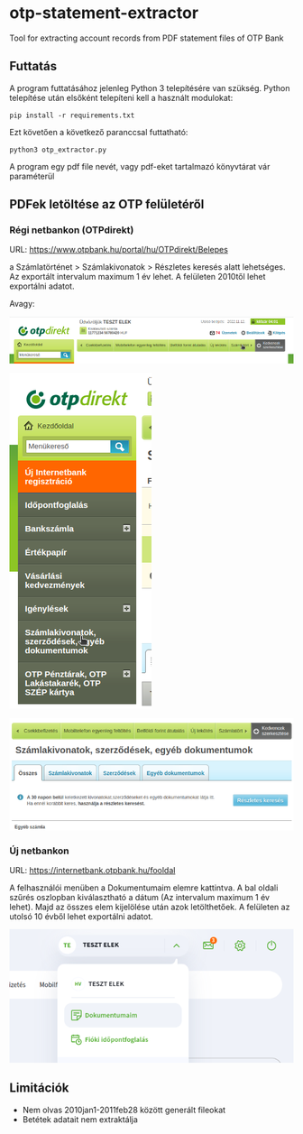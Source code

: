 # otp-statement-extractor
Tool for extracting account records from PDF statement files of OTP Bank

## Futtatás

A program futtatásához jelenleg Python 3 telepítésére van szükség.
Python telepítése után elsőként telepíteni kell a használt modulokat:

```
pip install -r requirements.txt
```

Ezt követően a következő paranccsal futtatható:

```
python3 otp_extractor.py
```

A program egy pdf file nevét, vagy pdf-eket tartalmazó könyvtárat vár paraméterül

## PDFek letöltése az OTP felületéről

### Régi netbankon (OTPdirekt)

URL: https://www.otpbank.hu/portal/hu/OTPdirekt/Belepes

a Számlatörténet > Számlakivonatok > Részletes keresés alatt lehetséges.
Az exportált intervalum maximum 1 év lehet.
A felületen 2010től lehet exportálni adatot.

Avagy:

![Számlatörténet](resources/otpdirekt_1_fomenu.png)

![Számlakivonatok](resources/otpdirekt_2_oldalmenu.png)

![Részletes keresés](resources/otpdirekt_3_szamlakivonatok.png)



### Új netbankon

URL: https://internetbank.otpbank.hu/fooldal

A felhasználói menüben a Dokumentumaim elemre kattintva.
A bal oldali szűrés oszlopban kiválasztható a dátum (Az intervalum maximum 1 év lehet).
Majd az összes elem kijelölése után azok letölthetőek.
A felületen az utolsó 10 évből lehet exportálni adatot.

![Dokumentumaim](resources/ujnetbank_dokumentumok.png)

## Limitációk

- Nem olvas 2010jan1-2011feb28 között generált fileokat
- Betétek adatait nem extraktálja
